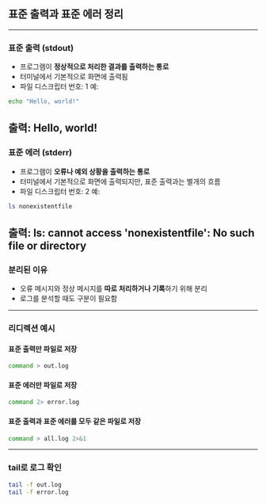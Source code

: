 ## 표준 출력과 표준 에러 정리
---
### 표준 출력 (stdout)
- 프로그램이 **정상적으로 처리한 결과를 출력하는 통로**
- 터미널에서 기본적으로 화면에 출력됨
- 파일 디스크립터 번호: 1
예:
```bash
echo "Hello, world!"
```
출력: Hello, world!
---
### 표준 에러 (stderr)
- 프로그램이 **오류나 예외 상황을 출력하는 통로**
- 터미널에서 기본적으로 화면에 출력되지만, 표준 출력과는 별개의 흐름
- 파일 디스크립터 번호: 2
예:
```bash
ls nonexistentfile
```
출력: ls: cannot access 'nonexistentfile': No such file or directory
---
### 분리된 이유
- 오류 메시지와 정상 메시지를 **따로 처리하거나 기록**하기 위해 분리
- 로그를 분석할 때도 구분이 필요함
---
### 리디렉션 예시
#### 표준 출력만 파일로 저장
```bash
command > out.log
```
#### 표준 에러만 파일로 저장
```bash
command 2> error.log
```
#### 표준 출력과 표준 에러를 모두 같은 파일로 저장
```bash
command > all.log 2>&1
```
---
### tail로 로그 확인
```bash
tail -f out.log
tail -f error.log
```
